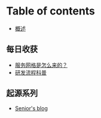 # Table of contents

* [概述](README.md)

## 每日收获

* [服务网格是怎么来的？](mei-ri-shou-huo/fu-wu-wang-ge-shi-zen-me-lai-de.md)
* [研发流程科普](mei-ri-shou-huo/yan-fa-liu-cheng-ke-pu.md)

## 起源系列

* [Senior's blog](qi-yuan-xi-lie/untitled.md)

